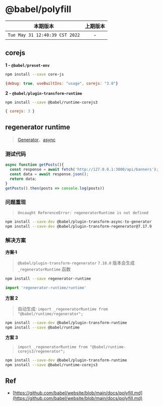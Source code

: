 # @babel/polyfill

|本期版本| 上期版本
|:---:|:---:
`Tue May 31 12:40:39 CST 2022` | -


## corejs

**1 - `@babel/preset-env`**

```bash
npm install --save core-js
```

```js
{debug: true, useBuiltIns: "usage", corejs: "3.8"}
```

**2 - `@babel/plugin-transform-runtime`**

```bash
npm install --save @babel/runtime-corejs3
```
```js
{ corejs: 3 }
```

## regenerator runtime

> [Generator](https://es6.ruanyifeng.com/#docs/generator)、[async](https://es6.ruanyifeng.com/#docs/async)

### 测试代码

```js
async function getPosts(){
  const response = await fetch('http://127.0.0.1:3000/api/banners');
  const data = await response.json();
  return data;
}
getPosts().then(posts => console.log(posts))
```

### 问题重现

> `Uncaught ReferenceError: regeneratorRuntime is not defined`

```bash
npm install --save-dev @babel/plugin-transform-async-to-generator
npm install --save-dev @babel/plugin-transform-regenerator@7.17.9
```

### 解决方案

**~~方案 1~~**

> `@babel/plugin-transform-regenerator` `7.18.0` 版本会生成 `_regeneratorRuntime` 函数

```bash
npm install --save regenerator-runtime
```
```js
import 'regenerator-runtime/runtime'
```

**方案 2**

> 自动生成: `import _regeneratorRuntime from "@babel/runtime/regenerator";`

```bash
npm install --save-dev @babel/plugin-transform-runtime
npm install --save @babel/runtime
```

**方案 3**

> `import _regeneratorRuntime from "@babel/runtime-corejs3/regenerator";`

```bash
npm install --save-dev @babel/plugin-transform-runtime
npm install --save @babel/runtime-corejs3
```


## Ref

* [https://github.com/babel/website/blob/main/docs/polyfill.md](https://github.com/babel/website/blob/main/docs/polyfill.md)